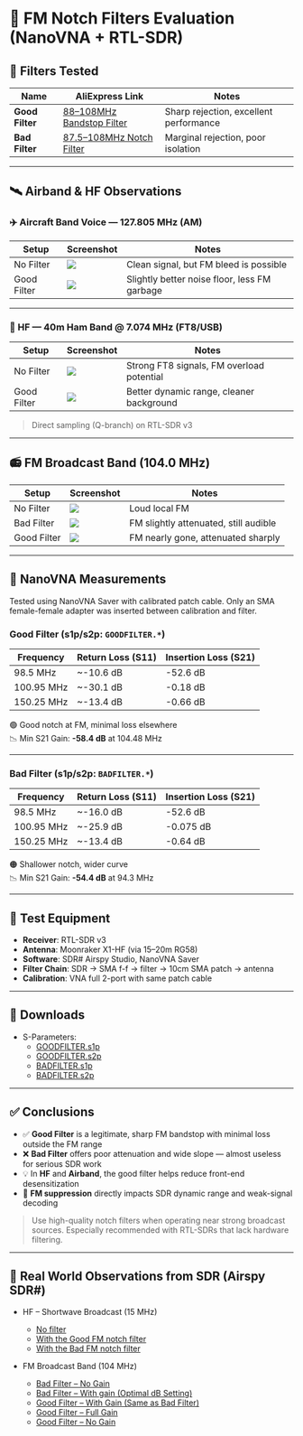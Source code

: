 # 📡 FM Notch Filters Evaluation (NanoVNA + RTL-SDR)

## 🧪 Filters Tested

| Name | AliExpress Link | Notes |
|------|------------------|-------|
| **Good Filter** | [88–108MHz Bandstop Filter](https://vi.aliexpress.com/item/1005007873511665.html) | Sharp rejection, excellent performance |
| **Bad Filter** | [87.5–108MHz Notch Filter](https://vi.aliexpress.com/item/1005009129007135.html) | Marginal rejection, poor isolation |

---

## 🛰️ Airband & HF Observations

### ✈️ Aircraft Band Voice — 127.805 MHz (AM)

| Setup | Screenshot | Notes |
|-------|------------|-------|
| No Filter | ![](img/airband_nofilter.png) | Clean signal, but FM bleed is possible |
| Good Filter | ![](img/airband_goodfilter.png) | Slightly better noise floor, less FM garbage |

---

### 📶 HF — 40m Ham Band @ 7.074 MHz (FT8/USB)

| Setup | Screenshot | Notes |
|-------|------------|-------|
| No Filter | ![](img/hf_nofilter.png) | Strong FT8 signals, FM overload potential |
| Good Filter | ![](img/hf_goodfilter.png) | Better dynamic range, cleaner background |

> Direct sampling (Q-branch) on RTL-SDR v3

---

## 📻 FM Broadcast Band (104.0 MHz)

| Setup | Screenshot | Notes |
|-------|------------|-------|
| No Filter | ![](img/fm_nofilter.png) | Loud local FM |
| Bad Filter | ![](img/fm_badfilter.png) | FM slightly attenuated, still audible |
| Good Filter | ![](img/fm_goodfilter.png) | FM nearly gone, attenuated sharply |

---

## 🔬 NanoVNA Measurements

Tested using NanoVNA Saver with calibrated patch cable. Only an SMA female-female adapter was inserted between calibration and filter.

### Good Filter (s1p/s2p: `GOODFILTER.*`)

| Frequency | Return Loss (S11) | Insertion Loss (S21) |
|-----------|-------------------|----------------------|
| 98.5 MHz | ~-10.6 dB | -52.6 dB |
| 100.95 MHz | ~-30.1 dB | -0.18 dB |
| 150.25 MHz | ~-13.4 dB | -0.66 dB |

🟢 Good notch at FM, minimal loss elsewhere  
📉 Min S21 Gain: **-58.4 dB** at 104.48 MHz

---

### Bad Filter (s1p/s2p: `BADFILTER.*`)

| Frequency | Return Loss (S11) | Insertion Loss (S21) |
|-----------|-------------------|----------------------|
| 98.5 MHz | ~-16.0 dB | -52.6 dB |
| 100.95 MHz | ~-25.9 dB | -0.075 dB |
| 150.25 MHz | ~-13.4 dB | -0.64 dB |

🟠 Shallower notch, wider curve  
📉 Min S21 Gain: **-54.4 dB** at 94.3 MHz

---

## 🧰 Test Equipment

- **Receiver**: RTL-SDR v3
- **Antenna**: Moonraker X1-HF (via 15–20m RG58)
- **Software**: SDR# Airspy Studio, NanoVNA Saver
- **Filter Chain**: SDR → SMA f-f → filter → 10cm SMA patch → antenna
- **Calibration**: VNA full 2-port with same patch cable

---

## 📁 Downloads

- S-Parameters:  
  - [GOODFILTER.s1p](GOODFILTER.s1p)
  - [GOODFILTER.s2p](GOODFILTER.s2p)
  - [BADFILTER.s1p](BADFILTER.s1p)
  - [BADFILTER.s2p](BADFILTER.s2p)

---

## ✅ Conclusions

- ✅ **Good Filter** is a legitimate, sharp FM bandstop with minimal loss outside the FM range
- ❌ **Bad Filter** offers poor attenuation and wide slope — almost useless for serious SDR work
- 💡 In **HF** and **Airband**, the good filter helps reduce front-end desensitization
- 📶 **FM suppression** directly impacts SDR dynamic range and weak-signal decoding

> Use high-quality notch filters when operating near strong broadcast sources. Especially recommended with RTL-SDRs that lack hardware filtering.

---

## 📸 Real World Observations from SDR (Airspy SDR#)

- HF – Shortwave Broadcast (15 MHz)
  - <a href="./images/2. No filter.png">No filter</a>
  - <a href="./images/1. filter_good.png">With the Good FM notch filter</a>
  - <a href="./images/3. filter_bad.png">With the Bad FM notch filter</a>
  
- FM Broadcast Band (104 MHz)  
  - <a href="./images/4. fm - filter_bad_nogain.png">Bad Filter – No Gain</a>
  - <a href="./images/5. fm - filter_bad.png">Bad Filter – With gain (Optimal dB Setting)</a>
  - <a href="./images/6. fm - filter_good.png">Good Filter – With Gain (Same as Bad Filter)</a>
  - <a href="./images/7. fm - filter_good full gain.png">Good Filter – Full Gain</a>
  - <a href="./images/8. fm - filter_good no gain.png">Good Filter – No Gain</a>
